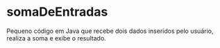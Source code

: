 # somaDeEntradas

Pequeno código em Java que recebe dois dados inseridos pelo usuário, realiza a soma e exibe o resultado.
